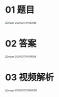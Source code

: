 # 01 题目

<img src="https://cvp.oss-cn-shanghai.aliyuncs.com/picgo/202402171914743.png" alt="image-20240217191453585" style="zoom:50%;" />



# 02 答案

<img src="https://cvp.oss-cn-shanghai.aliyuncs.com/picgo/202402171914338.png" alt="image-20240217191419056" style="zoom: 50%;" />



# 03 视频解析

<img src="https://cvp.oss-cn-shanghai.aliyuncs.com/picgo/202402172126882.png" alt="image-20240217212608388" style="zoom:50%;" />